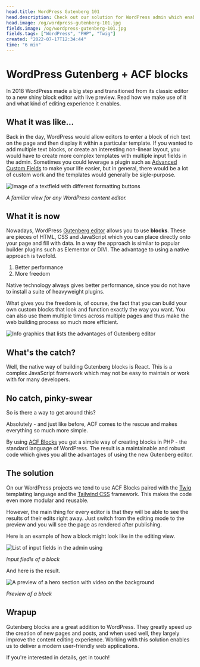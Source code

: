 ```yaml
---
head.title: WordPress Gutenberg 101
head.description: Check out our solution for WordPress admin which enables us to create amazing configurable websites.
head.image: /og/wordpress-gutenberg-101.jpg
fields.image: /og/wordpress-gutenberg-101.jpg
fields.tags: ["WordPress", "PHP", "Twig"]
created: "2022-07-17T12:34:44"
time: "6 min"
---
```


# WordPress Gutenberg + ACF blocks

In 2018 WordPress made a big step and transitioned from its classic editor to a new shiny block editor with live preview. Read how we make use of it and what kind of editing experience it enables.

## What it was like...

Back in the day, WordPress would allow editors to enter a block of rich text on the page and then display it within a particular template. If you wanted to add multiple text blocks, or create an interesting non-linear layout, you would have to create more complex templates with multiple input fields in the admin. Sometimes you could leverage a plugin such as [Advanced Custom Fields](https://www.advancedcustomfields.com/) to make your life easier, but in general, there would be a lot of custom work and the templates would generally be sigle-purpose.

![Image of a textfield with different formatting buttons](/blog/gutenberg_classic_editor.jpg)

_A familiar view for any WordPress content editor._

## What it is now

Nowadays, WordPress [Gutenberg editor](https://wordpress.org/gutenberg/) allows you to use **blocks**. These are pieces of HTML, CSS and JavaScript which you can place directly onto your page and fill with data. In a way the approach is similar to popular builder plugins such as Elementor or DIVI. The advantage to using a native approach is twofold.

1. Better performance
2. More freedom

Native technology always gives better performance, since you do not have to install a suite of heavyweight plugins.

What gives you the freedom is, of course, the fact that you can build your own custom blocks that look and function exactly the way you want. You can also use them multiple times across multiple pages and thus make the web building process so much more efficient.

![Info graphics that lists the advantages of Gutenberg editor](/blog/gutenberg_info.jpg)

## What's the catch?

Well, the native way of building Gutenberg blocks is React. This is a complex JavaScript framework which may not be easy to maintain or work with for many developers.

## No catch, pinky-swear

So is there a way to get around this?

Absolutely - and just like before, ACF comes to the rescue and makes everything so much more simple.

By using [ACF Blocks](https://www.advancedcustomfields.com/resources/blocks/) you get a simple way of creating blocks in PHP - the standard language of WordPress. The result is a maintainable and robust code which gives you all the advantages of using the new Gutenberg editor.

## The solution

On our WordPress projects we tend to use ACF Blocks paired with the [Twig](https://twig.symfony.com/) templating language and the [Tailwind CSS](https://tailwindcss.com/) framework. This makes the code even more modular and reusable.

However, the main thing for every editor is that they will be able to see the results of their edits right away. Just switch from the editing mode to the preview and you will see the page as rendered after publishing.

Here is an example of how a block might look like in the editing view.

![List of input fields in the admin using](/blog/gutenberg_admin.jpg)

_Input fiedls of a block_

And here is the result.

![A preview of a hero section with video on the background](/blog/gutenberg_result.jpg)

_Preview of a block_

## Wrapup

Gutenberg blocks are a great addition to WordPress. They greatly speed up the creation of new pages and posts, and when used well, they largely improve the content editing experience. Working with this solution enables us to deliver a modern user-friendly web applications.

If you're interested in details, get in touch!
